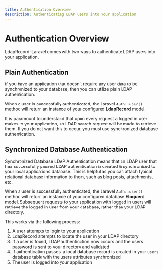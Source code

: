 ```yaml
---
title: Authentication Overview
description: Authenticating LDAP users into your application
---
```


# Authentication Overview

LdapRecord-Laravel comes with two ways to authenticate LDAP users into your application.

## Plain Authentication

If you have an application that doesn't require any user data to be synchronized to your database,
then you can utilize plain LDAP authentication.

When a user is successfully authenticated, the Laravel `Auth::user()` method will return an instance
of your configured **LdapRecord** model.

It is paramount to understand that upon every request a logged in user makes to your application,
an LDAP search request will be made to retrieve them. If you do not want this to occur, you must
use synchronized database authentication.

## Synchronized Database Authentication

Synchronized Database LDAP Authentication means that an LDAP user that has successfully passed LDAP authentication
is created & synchronized to your local applications database. This is helpful as you can attach typical
relational database information to them, such as blog posts, attachments, etc.

When a user is successfully authenticated, the Laravel `Auth::user()` method will return an instance of
your configured database **Eloquent** model. Subsequent requests to your application with logged in
users will retrieve the logged in user from your database, rather than your LDAP directory.

This works via the following process:

1. A user attempts to login to your application
2. LdapRecord attempts to locate the user in your LDAP directory
3. If a user is found, LDAP authentication now occurs and the users password is sent to your directory and validated
4. If authentication passes, a local database record is created in your `users` database table with the users attributes synchronized
5. The user is logged into your application
